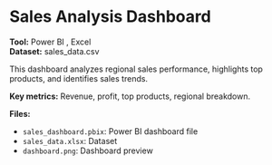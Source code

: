# Sales Analysis Dashboard

**Tool:** Power BI  , Excel  
**Dataset:** sales_data.csv

This dashboard analyzes regional sales performance, highlights top products, and identifies sales trends.

**Key metrics:** Revenue, profit, top products, regional breakdown.

**Files:**
- `sales_dashboard.pbix`: Power BI dashboard file
- `sales_data.xlsx`: Dataset
- `dashboard.png`: Dashboard preview
